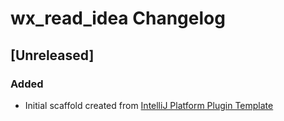 <!-- Keep a Changelog guide -> https://keepachangelog.com -->

# wx_read_idea Changelog

## [Unreleased]
### Added
- Initial scaffold created from [IntelliJ Platform Plugin Template](https://github.com/JetBrains/intellij-platform-plugin-template)
